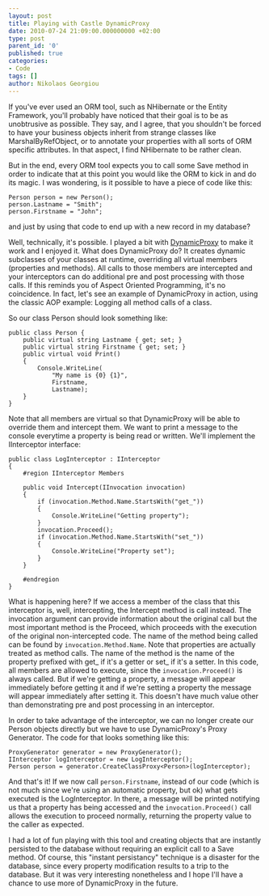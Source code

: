 ```yaml
---
layout: post
title: Playing with Castle DynamicProxy
date: 2010-07-24 21:09:00.000000000 +02:00
type: post
parent_id: '0'
published: true
categories:
- Code
tags: []
author: Nikolaos Georgiou
---
```


If you've ever used an ORM tool, such as NHibernate or the Entity Framework, you'll probably have noticed that their goal is to be as unobtrusive as possible. They say, and I agree, that you shouldn't be forced to have your business objects inherit from strange classes like MarshalByRefObject, or to annotate your properties with all sorts of ORM specific attributes. In that aspect, I find NHibernate to be rather clean.

But in the end, every ORM tool expects you to call some Save method in order to indicate that at this point you would like the ORM to kick in and do its magic. I was wondering, is it possible to have a piece of code like this:

```
Person person = new Person();
person.Lastname = "Smith";
person.Firstname = "John";
```

and just by using that code to end up with a new record in my database?

Well, technically, it's possible. I played a bit with <a href="http://www.castleproject.org/dynamicproxy/index.html">DynamicProxy</a> to make it work and I enjoyed it. What does DynamicProxy do? It creates dynamic subclasses of your classes at runtime, overriding all virtual members (properties and methods). All calls to those members are intercepted and your interceptors can do additional pre and post processing with those calls. If this reminds you of Aspect Oriented Programming, it's no coincidence. In fact, let's see an example of DynamicProxy in action, using the classic AOP example: Logging all method calls of a class.

So our class Person should look something like:

```
public class Person {
	public virtual string Lastname { get; set; }
	public virtual string Firstname { get; set; }
	public virtual void Print()
	{
		Console.WriteLine(
			"My name is {0} {1}",
			Firstname,
			Lastname);
	}
}
```

Note that all members are virtual so that DynamicProxy will be able to override them and intercept them. We want to print a message to the console everytime a property is being read or written. We'll implement the IInterceptor interface:

```
public class LogInterceptor : IInterceptor
{
	#region IInterceptor Members

	public void Intercept(IInvocation invocation)
	{
		if (invocation.Method.Name.StartsWith("get_"))
		{
			Console.WriteLine("Getting property");
		}
		invocation.Proceed();
		if (invocation.Method.Name.StartsWith("set_"))
		{
			Console.WriteLine("Property set");
		}
	}

	#endregion
}
```

What is happening here? If we access a member of the class that this interceptor is, well, intercepting, the Intercept method is call instead. The invocation argument can provide information about the original call but the most important method is the Proceed, which proceeds with the execution of the original non-intercepted code. The name of the method being called can be found by <code>invocation.Method.Name</code>. Note that properties are actually treated as method calls. The name of the method is the name of the property prefixed with get_ if it's a getter or set_ if it's a setter. In this code, all members are allowed to execute, since the <code>invocation.Proceed()</code> is always called. But if we're getting a property, a message will appear immediately before getting it and if we're setting a property the message will appear immediately after setting it. This doesn't have much value other than demonstrating pre and post processing in an interceptor.

In order to take advantage of the interceptor, we can no longer create our Person objects directly but we have to use DynamicProxy's Proxy Generator. The code for that looks something like this:

```
ProxyGenerator generator = new ProxyGenerator();
IInterceptor logInterceptor = new LogInterceptor();
Person person = generator.CreateClassProxy<Person>(logInterceptor);
```

And that's it! If we now call <code>person.Firstname</code>, instead of our code (which is not much since we're using an automatic property, but ok) what gets executed is the LogInterceptor. In there, a message will be printed notifying us that a property has being accessed and the <code>invocation.Proceed()</code> call allows the execution to proceed normally, returning the property value to the caller as expected.

I had a lot of fun playing with this tool and creating objects that are instantly persisted to the database without requiring an explicit call to a Save method. Of course, this "instant persistancy" technique is a disaster for the database, since every property modification results to a trip to the database. But it was very interesting nonetheless and I hope I'll have a chance to use more of DynamicProxy in the future.
